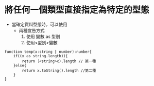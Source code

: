 # 將任何一個類型直接指定為特定的型態
- 當確定資料型態時，可以使用
    - 兩種宣告方式
        1. 使用 變數 as 型別 
        2. 使用<型別>變數
```
function temp(x:string | number):number{
    if((x as string.length)){
        return (<string>x).length // 第一種
    }else{
        return x.toString().length //第二種
    }
}
```